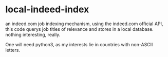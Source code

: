 # local-indeed-index

an indeed.com job indexing mechanism, using the indeed.com official API, this
code querys job titles of relevance and stores in a local database. nothing
interesting, really.

One will need python3, as my interests lie in countries with non-ASCII letters.

